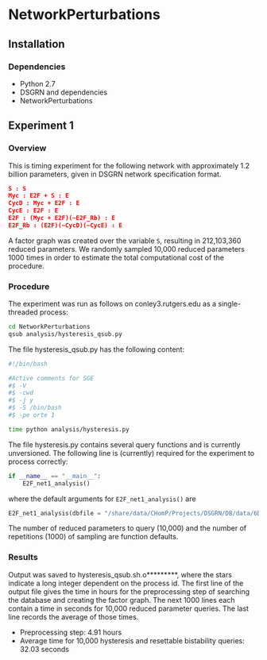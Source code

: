 # NetworkPerturbations

## Installation

### Dependencies

* Python 2.7
* DSGRN and dependencies
* NetworkPerturbations

## Experiment 1

### Overview

This is timing experiment for the following network with approximately 1.2 billion parameters, given in DSGRN network specification format.

```json
S : S  
Myc : E2F + S : E
CycD : Myc + E2F : E 
CycE : E2F : E
E2F : (Myc + E2F)(~E2F_Rb) : E
E2F_Rb : (E2F)(~CycD)(~CycE) : E
```
A factor graph was created over the variable ```S```, resulting in 212,103,360 reduced parameters. We randomly sampled 10,000 reduced parameters 1000 times in order to estimate the total computational cost of the procedure.

### Procedure

The experiment was run as follows on conley3.rutgers.edu as a single-threaded process:

```bash
cd NetworkPerturbations
qsub analysis/hysteresis_qsub.py
```
The file hysteresis_qsub.py has the following content:

```bash
#!/bin/bash

#Active comments for SGE
#$ -V
#$ -cwd
#$ -j y
#$ -S /bin/bash
#$ -pe orte 1

time python analysis/hysteresis.py
```
The file hysteresis.py contains several query functions and is currently unversioned. The following line is (currently) required for the experiment to process correctly:

```python
if __name__ == "__main__":
	E2F_net1_analysis()
```
where the default arguments for ```E2F_net1_analysis()``` are

```python
E2F_net1_analysis(dbfile = "/share/data/CHomP/Projects/DSGRN/DB/data/6D_2016_08_26_cancerE2Fnetwork1.db",savefilename="6D_2016_08_26_cancerE2F_hysteresis_resetbistab_net1_subset.json",call=hysteresis_counts_only_subset)
```

The number of reduced parameters to query (10,000) and the number of repetitions (1000) of sampling are function defaults.

### Results

Output was saved to hysteresis_qsub.sh.o*********, where the stars indicate a long integer dependent on the process id. The first line of the output file gives the time in hours for the preprocessing step of searching the database and creating the factor graph. The next 1000 lines each contain a time in seconds for 10,000 reduced parameter queries. The last line records the average of those times.

* Preprocessing step: 4.91	 hours
* Average time for 10,000 hysteresis and resettable bistability queries: 32.03 seconds

